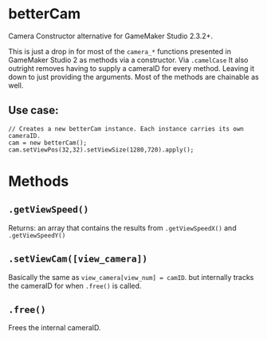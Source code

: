# betterCam
Camera Constructor alternative for GameMaker Studio 2.3.2+.

This is just a drop in for most of the `camera_*` functions presented in GameMaker Studio 2 as methods via a constructor. Via `.camelCase`
<pr>It also outright removes having to supply a cameraID for every method. Leaving it down to just providing the arguments.
<pr>Most of the methods are chainable as well.

## Use case:
```gml
// Creates a new betterCam instance. Each instance carries its own cameraID.
cam = new betterCam();
cam.setViewPos(32,32).setViewSize(1280,720).apply();
```
  
# Methods

## `.getViewSpeed()`

Returns: an array that contains the results from `.getViewSpeedX()` and `.getViewSpeedY()`

## `.setViewCam([view_camera])`

Basically the same as `view_camera[view_num] = camID`. but internally tracks the cameraID for when `.free()` is called.

## `.free()`

Frees the internal cameraID.
